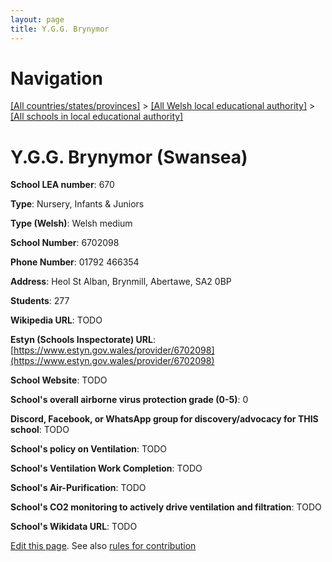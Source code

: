 ```yaml
---
layout: page
title: Y.G.G. Brynymor
---
```

# Navigation

[[All countries/states/provinces]](../../..) > [[All Welsh local educational authority]](../..) > [[All schools in local educational authority]](..)

# Y.G.G. Brynymor (Swansea)

**School LEA number**: 670

**Type**: Nursery, Infants & Juniors

**Type (Welsh)**: Welsh medium

**School Number**: 6702098

**Phone Number**: 01792 466354

**Address**: Heol St Alban, Brynmill, Abertawe, SA2 0BP

**Students**: 277

**Wikipedia URL**: TODO

**Estyn (Schools Inspectorate) URL**: [https://www.estyn.gov.wales/provider/6702098](https://www.estyn.gov.wales/provider/6702098)

**School Website**: TODO

**School's overall airborne virus protection grade (0-5)**: 0

**Discord, Facebook, or WhatsApp group for discovery/advocacy for THIS school**: TODO

**School's policy on Ventilation**: TODO

**School's Ventilation Work Completion**: TODO

**School's Air-Purification**: TODO

**School's CO2 monitoring to actively drive ventilation and filtration**: TODO

**School's Wikidata URL**: TODO




[Edit this page](https://github.com/VentilationProject/Wales/edit/prif/./Swansea/Y.G.G._Brynymor.md). See also [rules for contribution](../../../contribution-rules/)
